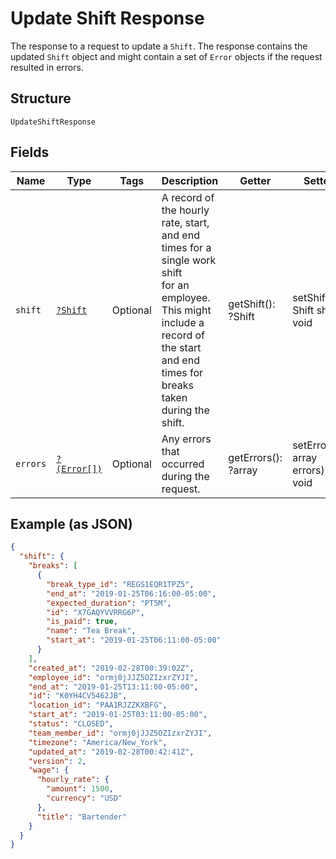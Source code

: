 
# Update Shift Response

The response to a request to update a `Shift`. The response contains
the updated `Shift` object and might contain a set of `Error` objects if
the request resulted in errors.

## Structure

`UpdateShiftResponse`

## Fields

| Name | Type | Tags | Description | Getter | Setter |
|  --- | --- | --- | --- | --- | --- |
| `shift` | [`?Shift`](../../doc/models/shift.md) | Optional | A record of the hourly rate, start, and end times for a single work shift<br>for an employee. This might include a record of the start and end times for breaks<br>taken during the shift. | getShift(): ?Shift | setShift(?Shift shift): void |
| `errors` | [`?(Error[])`](../../doc/models/error.md) | Optional | Any errors that occurred during the request. | getErrors(): ?array | setErrors(?array errors): void |

## Example (as JSON)

```json
{
  "shift": {
    "breaks": [
      {
        "break_type_id": "REGS1EQR1TPZ5",
        "end_at": "2019-01-25T06:16:00-05:00",
        "expected_duration": "PT5M",
        "id": "X7GAQYVVRRG6P",
        "is_paid": true,
        "name": "Tea Break",
        "start_at": "2019-01-25T06:11:00-05:00"
      }
    ],
    "created_at": "2019-02-28T00:39:02Z",
    "employee_id": "ormj0jJJZ5OZIzxrZYJI",
    "end_at": "2019-01-25T13:11:00-05:00",
    "id": "K0YH4CV5462JB",
    "location_id": "PAA1RJZZKXBFG",
    "start_at": "2019-01-25T03:11:00-05:00",
    "status": "CLOSED",
    "team_member_id": "ormj0jJJZ5OZIzxrZYJI",
    "timezone": "America/New_York",
    "updated_at": "2019-02-28T00:42:41Z",
    "version": 2,
    "wage": {
      "hourly_rate": {
        "amount": 1500,
        "currency": "USD"
      },
      "title": "Bartender"
    }
  }
}
```

